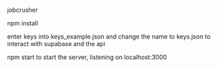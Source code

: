 jobcrusher

npm install

enter keys into keys_example.json and change the name to keys.json to interact with supabase and the api

npm start to start the server, listening on localhost:3000




